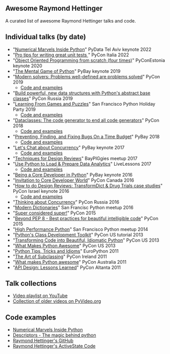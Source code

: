 Awesome Raymond Hettinger
-----

A curated list of awesome Raymond Hettinger talks and code.

Individual talks (by date)
-----

- "[Numerical Marvels Inside Python](https://www.youtube.com/watch?v=wiGkV37Kbxk&t=1s)" PyData Tel Aviv keynote 2022
- "[Pro tips for writing great unit tests ](https://www.youtube.com/watch?v=jSIsyMd2-RY)" PyCon Italia 2022
- "[Object Oriented Programming from scratch (four times)](https://www.youtube.com/watch?v=8moWQ1561FY)" PyConEstonia keynote 2020 
- "[The Mental Game of Python](https://www.youtube.com/watch?v=UANN2Eu6ZnM)" PyBay keynote 2019 
- "[Modern solvers: Problems well-defined are problems solved](https://www.youtube.com/watch?v=_GP9OpZPUYc&t=129s&ab_channel=PyCon2019)" PyCon 2019 
  - [Code and examples](https://rhettinger.github.io/)
- "[Build powerful, new data structures with Python's abstract base classes](https://www.youtube.com/watch?v=S_ipdVNSFlo)" PyCon Russia 2019
- "[Learning From Games and Puzzles](https://www.youtube.com/watch?v=lOWeCyOvRGk)" San Francisco Python Holiday Party 2019
  - [Code and examples](http://bayareapython.com/media/raymond-2018-holiday-party/index.html)  
- "[Dataclasses: The code generator to end all code generators](https://www.youtube.com/watch?v=T-TwcmT6Rcw)" PyCon 2018
  - [Code and examples](https://www.dropbox.com/s/te4q0xf46zkuu21/hettinger_dataclasses_pycon_2018.zip)   
- "[Preventing, Finding, and Fixing Bugs On a Time Budget](https://www.youtube.com/watch?v=ARKbfWk4Xyw&ab_channel=SFPython)" PyBay 2018 
  - [Code and examples](https://pybay.com/site_media/slides/raymond2018-keynote/index.html)
- "[Let's Chat about Concurrency](https://www.youtube.com/watch?v=9zinZmE3Ogk)" PyBay keynote 2017 
  - [Code and examples](https://pybay.com/site_media/slides/raymond2017-keynote/index.html)
- "[Techniques for Design Reviews](https://www.youtube.com/watch?v=cNqJDRsefg8&ab_channel=BayPiggies)" BayPIGgies meetup 2017
- "[Use Python to Load & Prepare Data Analytics](https://www.youtube.com/watch?v=nO78ECRighw)" LiveLessons 2017 
  - [Code and examples](https://github.com/rhettinger/modernpython)   
- "[Being a Core Developer in Python](https://www.youtube.com/watch?v=voXVTjwnn-U)" PyBay keynote 2016
- "[Invitation to Core Developer World](https://www.youtube.com/watch?v=-TdrFjDJn5E&ab_channel=PyConCanada)" PyCon Canada 2016
- "[How to do Design Reviews: TransformDict & Drug Trials case studies](https://www.youtube.com/watch?v=CDxX9BY8U6o&ab_channel=PyConIsrael)" PyCon Israel keynote 2016
  - [Code and examples](https://pycon.org.il/2016/static/sessions/raymond-hettinger.pdf) 
- "[Thinking about Concurrency](https://www.youtube.com/watch?v=Bv25Dwe84g0)" PyCon Russia 2016
- "[Modern Dictionaries](https://www.youtube.com/watch?v=npw4s1QTmPg )" San Francisc Python meetup 2016
- "[Super considered super!](https://www.youtube.com/watch?v=EiOglTERPEo)" PyCon 2015
- "[Beyond PEP 8 - Best practices for beautiful intelligible code](https://www.youtube.com/watch?v=wf-BqAjZb8M)" PyCon 2015
- "[High Performance Python](https://vimeo.com/114368783)" San Francisco Python meetup 2014
- "[Python's Class Development Toolkit](https://www.youtube.com/watch?v=HTLu2DFOdTg)" PyCon US tutorial 2013
- "[Transforming Code into Beautiful, Idiomatic Python](https://www.youtube.com/watch?v=OSGv2VnC0go)" PyCon US 2013
- "[What Makes Python Awesome](https://www.youtube.com/watch?v=NfngrdLv9ZQ)" PyCon US 2013
- "[Python Tips, Tricks and Idioms](https://www.youtube.com/watch?v=JbNG3rVLJvA)" EuroPython 2011
- "[The Art of Subclassing](https://vimeo.com/32132957)" PyCon Ireland 2011
- "[What makes Python awesome](https://www.youtube.com/watch?v=b_pTxGu2L04&ab_channel=PyConAU)" PyCon Australia 2011
- "[API Design: Lessons Learned](https://archive.org/details/pyvideo_366___api-design-lessons-learned)" PyCon Altanta 2011

Talk collections
-----

- [Video playlist on YouTube](https://www.youtube.com/playlist?list=PLRVdut2KPAguz3xcd22i_o_onnmDKj3MA)
- [Collection of older videos on PyVideo.org](https://pyvideo.org/search.html?q=raymond+hettinger)

Code examples
-----

- [Numerical Marvels Inside Python](https://drive.google.com/file/d/1SXtqtQXJj9Pg5Kl9Z2eXGcnDfa7oy89d/edit)
- [Descriptors - The magic behind python](https://www.pkimber.net/howto/python/conference/descriptors.html)
- [Raymond Hettinger's GitHub](https://github.com/rhettinger)
- [Raymond Hettinger's ActiveState Code](https://code.activestate.com/recipes/users/178123/)
